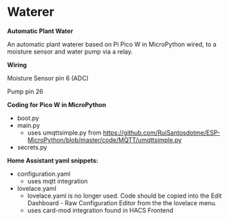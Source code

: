 # Waterer
<b>Automatic Plant Water</b> 

An automatic plant waterer based on Pi Pico W in MicroPython wired, to a moisture sensor and water pump via a relay.

<b>Wiring</b> 

Moisture Sensor pin 6 (ADC)

Pump pin 26 
 
<b>Coding for Pico W in MicroPython</b>
- boot.py
- main.py
  - uses umqttsimple.py from https://github.com/RuiSantosdotme/ESP-MicroPython/blob/master/code/MQTT/umqttsimple.py
- secrets.py

<b>Home Assistant yaml snippets:</b>
- configuration.yaml
  - uses mqtt integration
- lovelace.yaml
  - lovelace.yaml is no longer used. Code should be copied into the Edit Dashboard - Raw Configuration Editor from the the lovelace menu.
  - uses card-mod integration found in HACS Frontend

